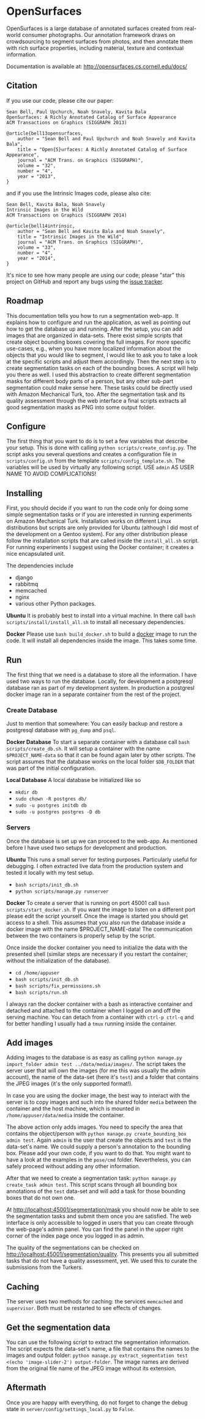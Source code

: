 # OpenSurfaces

OpenSurfaces is a large database of annotated surfaces created from real-world
consumer photographs. Our annotation framework draws on crowdsourcing to
segment surfaces from photos, and then annotate them with rich surface
properties, including material, texture and contextual information.

Documentation is available at: http://opensurfaces.cs.cornell.edu/docs/

## Citation

If you use our code, please cite our paper:

    Sean Bell, Paul Upchurch, Noah Snavely, Kavita Bala
    OpenSurfaces: A Richly Annotated Catalog of Surface Appearance
    ACM Transactions on Graphics (SIGGRAPH 2013)

    @article{bell13opensurfaces,
		author = "Sean Bell and Paul Upchurch and Noah Snavely and Kavita Bala",
		title = "Open{S}urfaces: A Richly Annotated Catalog of Surface Appearance",
		journal = "ACM Trans. on Graphics (SIGGRAPH)",
		volume = "32",
		number = "4",
		year = "2013",
	}

and if you use the Intrinsic Images code, please also cite:

    Sean Bell, Kavita Bala, Noah Snavely
    Intrinsic Images in the Wild
    ACM Transactions on Graphics (SIGGRAPH 2014)

    @article{bell14intrinsic,
		author = "Sean Bell and Kavita Bala and Noah Snavely",
		title = "Intrinsic Images in the Wild",
		journal = "ACM Trans. on Graphics (SIGGRAPH)",
		volume = "33",
		number = "4",
		year = "2014",
	}

It's nice to see how many people are using our code; please "star" this project
on GitHub and report any bugs using the
[issue tracker](https://github.com/seanbell/opensurfaces/issues).

## Roadmap
This documentation tells you how to run a segmentation web-app. It explains how
to configure and run the application, as well as pointing out how to get the
database up and running. After the setup, you can add images that are organized
in data-sets. There exist simple scripts that create object bounding boxes
covering the full images. For more specific use-cases, e.g., when you have more
localized information about the objects that you would like to segment, I would
like to ask you to take a look at the specific scripts and adjust them
accordingly. Then the next step is to create segmentation tasks on each of the
bounding boxes. A script will help you there as well. I used this abstraction to
create different segmentation masks for different body parts of a person, but
any other sub-part segmentation could make sense here. These tasks could be
directly used with Amazon Mechanical Turk, too. After the segmentation task and
its quality assessment through the web interface a final scripts extracts all
good segmentation masks as PNG into some output folder.


## Configure
The first thing that you want to do is to set a few variables that describe your
setup. This is done with calling `python scripts/create_config.py`. The script
asks you several questions and creates a configuration file in
`scripts/config.sh` from the template `scripts/config_template.sh`. The
variables will be used by virtually any following script. USE `admin` AS USER
NAME TO AVOID COMPLICATIONS!

## Installing
First, you should decide if you want to run the code only for doing some simple
segmentation tasks or if you are interested in running experiments on Amazon
Mechanical Turk. Installation works on different Linux distributions but scripts
are only provided for Ubuntu (although I did most of the development on a Gentoo
system). For any other distribution please follow the installation scripts that
are called inside the `install_all.sh` script. For running experiments I suggest
using the Docker container; it creates a nice encapsulated unit.

The dependencies include

- django
- rabbitmq
- memcached
- nginx
- various other Python packages.

**Ubuntu**
It is probably best to install into a virtual machine. In there call `bash
scripts/install/install_all.sh` to install all necessary dependencies.

**Docker**
Please use `bash build_docker.sh` to build a [docker](https://www.docker.com/)
image to run the code. It will install all dependencies inside the image. This
takes some time.

## Run
The first thing that we need is a database to store all the information. I have
used two ways to run the database. Locally, for development a postgresql
database ran as part of my development system. In production a postgresl docker
image ran in a separate container from the rest of the project.

### Create Database
Just to mention that somewhere: You can easily backup and restore a postgresql
database with `pg_dump` and `psql`.

**Docker Database**
To start a separate container with a database call `bash scripts/create_db.sh`.
It will setup a container with the name `$PROJECT_NAME-data` so that it can be
found again later by other scripts. The script assumes that the database works
on the local folder `$DB_FOLDER` that was part of the initial configuration.

**Local Database**
A local database be initialized like so

- `mkdir db`
- `sudo chown -R postgres db/`
- `sudo -u postgres initdb db`
- `sudo -u postgres postgres -D db`

### Servers
Once the database is set up we can proceed to the web-app. As mentioned before I
have used two setups for development and production.

**Ubuntu**
This runs a small server for testing purposes. Particularly useful for
debugging. I often extracted live data from the production system and tested it
locally with my test setup.

- `bash scripts/init_db.sh`
- `python scripts/manage.py runserver`

**Docker**
To create a server that is running on port 45001 call `bash
scripts/start_docker.sh`. If you want the image to listen on a different port
please edit the script yourself. Once the image is started you should get access
to a shell. This assumes that you also run the database inside a docker image
with the name $PROJECT_NAME-data! The communication between the two containers
is properly setup by the script.

Once inside the docker container you need to initialize the data with the
presented shell (similar steps are necessary if you restart the container;
without the initialization of the database).

- `cd /home/appuser`
- `bash scripts/init_db.sh`
- `bash scripts/fix_permissions.sh`
- `bash scripts/run.sh`

I always ran the docker container with a bash as interactive container and
detached and attached to the container when I logged on and off the serving
machine. You can detach from a container with `ctrl-p ctrl-q` and for better
handling I usually had a `tmux` running inside the container.

## Add images
Adding images to the database is as easy as calling `python manage.py
import_folder admin test ../data/media/images/`. The script takes the server
user that will own the images (for me this was usually the admin account), the
name of the data-set (here it's `test`) and a folder that contains the JPEG
images (it's the only supported format!).

In case you are using the docker image, the best way to interact with the server
is to copy images and such into the shared folder `media` between the container
and the host machine, which is mounted in `/home/appuser/data/media` inside the
container.

The above action only adds images. You need to specify the area that contains
the object/person with `python manage.py create_bounding_box admin test`. Again
`admin` is the user that create the objects and `test` is the data-set's name.
We could supply a person's annotation to the bounding box. Please add your own
code, if you want to do that. You might want to have a look at the examples in
the `pose/cmd` folder. Nevertheless, you can safely proceed without adding any
other information.

After that we need to create a segmentation task: `python manage.py
create_task admin test`. This script scans through all bounding box annotations
of the `test` data-set and will add a task for those bounding boxes that do not
own one.

At
[http://localhost:45001/segmentation/mask](http://localhost:45001/segmentation/mask)
you should now be able to see the segmentation tasks and submit them once you
are satisfied. The web interface is only accessible to logged in users that you
can create through the web-page's admin panel. You can find the panel in the
upper right corner of the index page once you logged in as admin.

The quality of the segmentations can be checked on
[http://localhost:45001/segmentation/quality](http://localhost:45001/segmentation/quality).
This presents you all submitted tasks that do not have a quality assessment,
yet. We used this to curate the submissions from the Turkers.

## Caching

The server uses two methods for caching: the services `memcached` and
`supervisor`. Both must be restarted to see effects of changes.

## Get the segmentation data
You can use the following script to extract the segmentation information. The
script expects the data-set's name, a file that contains the names to the images
and output folder: `python manage.py extract_segmentation test <(echo
'image-slider-2') output-folder`. The image names are derived from the original
file name of the JPEG image without its extension.

## Aftermath
Once you are happy with everything, do not forget to change the debug state in
`server/config/settings_local.py` to `False`.
